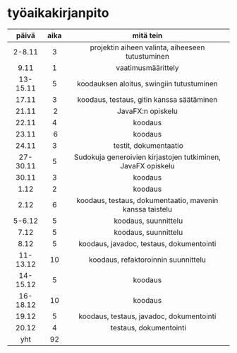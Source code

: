 # työaikakirjanpito

| päivä | aika | mitä tein  |
| :---:|:----:| :-----:|
| 2-8.11 | 3 | projektin aiheen valinta, aiheeseen tutustuminen |
| 9.11   | 1 | vaatimusmäärittely |
|13-15.11| 5 | koodauksen aloitus, swingiin tutustuminen |
|17.11   | 3 | koodaus, testaus, gitin kanssa säätäminen |
|21.11   | 2 | JavaFX:n opiskelu
|22.11   | 4 | koodaus |
|23.11   | 6 | koodaus |
|24.11   | 3 | testit, dokumentaatio |
|27-30.11| 5 | Sudokuja generoivien kirjastojen tutkiminen, JavaFX opiskelu |
|30.11   | 3 | koodaus |
|1.12    | 2 | koodaus |
|2.12    | 6 | koodaus, testaus, dokumentaatio, mavenin kanssa taistelu |
|5-6.12  | 5 | koodaus, suunnittelu |
|7.12    | 5 | koodaus, suunnittelu |
|8.12    | 5 | koodaus, javadoc, testaus, dokumentointi |
|11-13.12| 10| koodaus, refaktoroinnin suunnittelu |
|14-15.12| 5 | koodaus |
|16-18.12| 10| koodaus |
|19.12   | 5 | koodaus, testaus, javadoc, dokumentointi |
|20.12   | 4 | testaus, dokumentointi |
| yht    |92  | |
